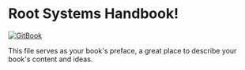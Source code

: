 # Root Systems Handbook!
[![GitBook](https://sm3lir.cloudimage.io/s/width/34/https://www.gitbook.com/assets/images/logo/128.png?v=9.0.4)](https://enspiral-root-systems.gitbooks.io/handbook/content/)

This file serves as your book's preface, a great place to describe your book's content and ideas.

